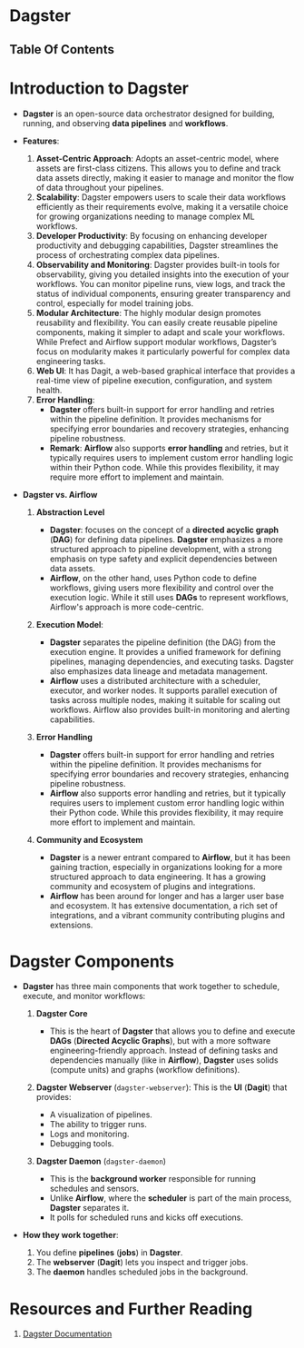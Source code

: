 # Dagster

## Table Of Contents

# Introduction to Dagster

- **Dagster** is an open-source data orchestrator designed for building, running, and observing **data pipelines** and **workflows**.

- **Features**:

  1. **Asset-Centric Approach**: Adopts an asset-centric model, where assets are first-class citizens. This allows you to define and track data assets directly, making it easier to manage and monitor the flow of data throughout your pipelines.
  2. **Scalability**: Dagster empowers users to scale their data workflows efficiently as their requirements evolve, making it a versatile choice for growing organizations needing to manage complex ML workflows.
  3. **Developer Productivity**: By focusing on enhancing developer productivity and debugging capabilities, Dagster streamlines the process of orchestrating complex data pipelines.
  4. **Observability and Monitoring**: Dagster provides built-in tools for observability, giving you detailed insights into the execution of your workflows. You can monitor pipeline runs, view logs, and track the status of individual components, ensuring greater transparency and control, especially for model training jobs.
  5. **Modular Architecture**: The highly modular design promotes reusability and flexibility. You can easily create reusable pipeline components, making it simpler to adapt and scale your workflows. While Prefect and Airflow support modular workflows, Dagster’s focus on modularity makes it particularly powerful for complex data engineering tasks.
  6. **Web UI**: It has Dagit, a web-based graphical interface that provides a real-time view of pipeline execution, configuration, and system health.
  7. **Error Handling**:
     - **Dagster** offers built-in support for error handling and retries within the pipeline definition. It provides mechanisms for specifying error boundaries and recovery strategies, enhancing pipeline robustness.
     - **Remark**: **Airflow** also supports **error handling** and retries, but it typically requires users to implement custom error handling logic within their Python code. While this provides flexibility, it may require more effort to implement and maintain.

- **Dagster vs. Airflow**

  1. **Abstraction Level**

     - **Dagster**: focuses on the concept of a **directed acyclic graph** (**DAG**) for defining data pipelines. **Dagster** emphasizes a more structured approach to pipeline development, with a strong emphasis on type safety and explicit dependencies between data assets.
     - **Airflow**, on the other hand, uses Python code to define workflows, giving users more flexibility and control over the execution logic. While it still uses **DAGs** to represent workflows, Airflow's approach is more code-centric.

  2. **Execution Model**:

     - **Dagster** separates the pipeline definition (the DAG) from the execution engine. It provides a unified framework for defining pipelines, managing dependencies, and executing tasks. Dagster also emphasizes data lineage and metadata management.
     - **Airflow** uses a distributed architecture with a scheduler, executor, and worker nodes. It supports parallel execution of tasks across multiple nodes, making it suitable for scaling out workflows. Airflow also provides built-in monitoring and alerting capabilities.

  3. **Error Handling**

     - **Dagster** offers built-in support for error handling and retries within the pipeline definition. It provides mechanisms for specifying error boundaries and recovery strategies, enhancing pipeline robustness.
     - **Airflow** also supports error handling and retries, but it typically requires users to implement custom error handling logic within their Python code. While this provides flexibility, it may require more effort to implement and maintain.

  4. **Community and Ecosystem**
     - **Dagster** is a newer entrant compared to **Airflow**, but it has been gaining traction, especially in organizations looking for a more structured approach to data engineering. It has a growing community and ecosystem of plugins and integrations.
     - **Airflow** has been around for longer and has a larger user base and ecosystem. It has extensive documentation, a rich set of integrations, and a vibrant community contributing plugins and extensions.

# Dagster Components

- **Dagster** has three main components that work together to schedule, execute, and monitor workflows:

  1. **Dagster Core**

     - This is the heart of **Dagster** that allows you to define and execute **DAGs** (**Directed Acyclic Graphs**), but with a more software engineering-friendly approach. Instead of defining tasks and dependencies manually (like in **Airflow**), **Dagster** uses solids (compute units) and graphs (workflow definitions).

  2. **Dagster Webserver** (`dagster-webserver`): This is the **UI** (**Dagit**) that provides:

     - A visualization of pipelines.
     - The ability to trigger runs.
     - Logs and monitoring.
     - Debugging tools.

  3. **Dagster Daemon** (`dagster-daemon`)
     - This is the **background worker** responsible for running schedules and sensors.
     - Unlike **Airflow**, where the **scheduler** is part of the main process, **Dagster** separates it.
     - It polls for scheduled runs and kicks off executions.

- **How they work together**:
  1. You define **pipelines** (**jobs**) in **Dagster**.
  2. The **webserver** (**Dagit**) lets you inspect and trigger jobs.
  3. The **daemon** handles scheduled jobs in the background.

# Resources and Further Reading

1. [Dagster Documentation](https://docs.dagster.io/?_gl=1*1bd3xxt*_ga*Nzc4MzMwNDcxLjE3MTcxNDc3OTM.*_ga_84VRQZG7TV*MTcxNzE0Nzc5My4xLjAuMTcxNzE0Nzc5My42MC4wLjA.*_gcl_au*MTcxOTE5MzIyMS4xNzE3MTQ3Nzk0)
